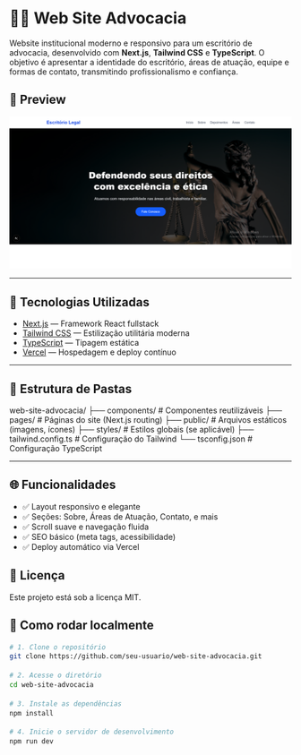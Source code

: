 # 🧑‍⚖️ Web Site Advocacia

Website institucional moderno e responsivo para um escritório de advocacia, desenvolvido com **Next.js**, **Tailwind CSS** e **TypeScript**. O objetivo é apresentar a identidade do escritório, áreas de atuação, equipe e formas de contato, transmitindo profissionalismo e confiança.

## 📸 Preview

![preview](./public/preview.png) <!-- Altere ou remova conforme necessário -->

---

## 🚀 Tecnologias Utilizadas

- [Next.js](https://nextjs.org/) — Framework React fullstack
- [Tailwind CSS](https://tailwindcss.com/) — Estilização utilitária moderna
- [TypeScript](https://www.typescriptlang.org/) — Tipagem estática
- [Vercel](https://vercel.com/) — Hospedagem e deploy contínuo

---

## 📁 Estrutura de Pastas

web-site-advocacia/
├── components/ # Componentes reutilizáveis
├── pages/ # Páginas do site (Next.js routing)
├── public/ # Arquivos estáticos (imagens, ícones)
├── styles/ # Estilos globais (se aplicável)
├── tailwind.config.ts # Configuração do Tailwind
└── tsconfig.json # Configuração TypeScript


---

## 🌐 Funcionalidades

- ✅ Layout responsivo e elegante
- ✅ Seções: Sobre, Áreas de Atuação, Contato, e mais
- ✅ Scroll suave e navegação fluida
- ✅ SEO básico (meta tags, acessibilidade)
- ✅ Deploy automático via Vercel

## 📄 Licença
Este projeto está sob a licença MIT.

## 🧪 Como rodar localmente

```bash
# 1. Clone o repositório
git clone https://github.com/seu-usuario/web-site-advocacia.git

# 2. Acesse o diretório
cd web-site-advocacia

# 3. Instale as dependências
npm install

# 4. Inicie o servidor de desenvolvimento
npm run dev